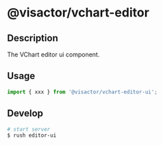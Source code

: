 # @visactor/vchart-editor

## Description

The VChart editor ui component.

## Usage

```typescript
import { xxx } from '@visactor/vchart-editor-ui';
```

## Develop

```bash
# start server
$ rush editor-ui
```
